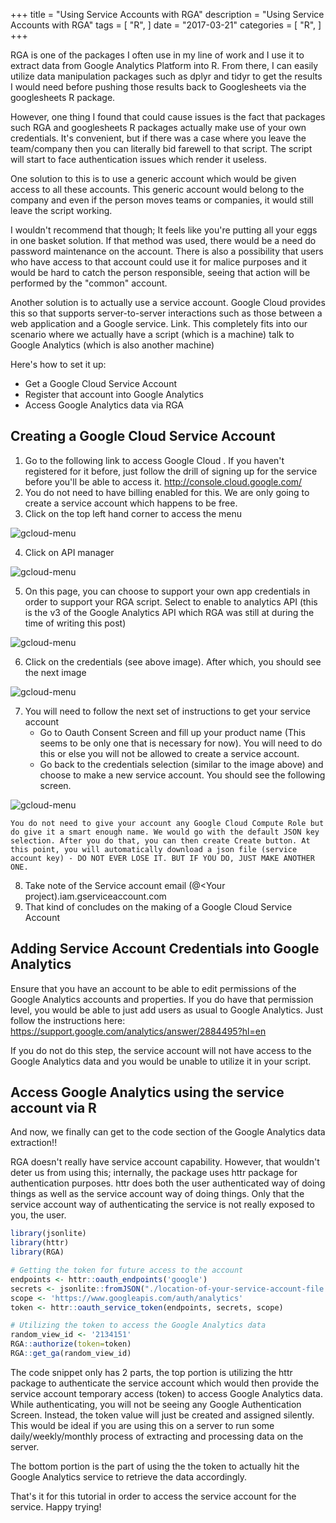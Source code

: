 +++
title = "Using Service Accounts with RGA"
description = "Using Service Accounts with RGA"
tags = [
    "R",
]
date = "2017-03-21"
categories = [
    "R",
]
+++

RGA is one of the packages I often use in my line of work and I use it to extract data from Google Analytics Platform into R. From there, I can easily utilize data manipulation packages such as dplyr and tidyr to get the results I would need before pushing those results back to Googlesheets via the googlesheets R package.

However, one thing I found that could cause issues is the fact that packages such RGA and googlesheets R packages actually make use of your own credentials. It's convenient, but if there was a case where you leave the team/company then you can literally bid farewell to that script. The script will start to face authentication issues which render it useless.

One solution to this is to use a generic account which would be given access to all these accounts. This generic account would belong to the company and even if the person moves teams or companies, it would still leave the script working.

I wouldn't recommend that though; It feels like you're putting all your eggs in one basket solution. If that method was used, there would be a need do password maintenance on the account. There is also a possibility that users who have access to that account could use it for malice purposes and it would be hard to catch the person responsible, seeing that action will be performed by the "common" account.

Another solution is to actually use a service account. Google Cloud provides this so that supports server-to-server interactions such as those between a web application and a Google service. Link. This completely fits into our scenario where we actually have a script (which is a machine) talk to Google Analytics (which is also another machine)

Here's how to set it up:

- Get a Google Cloud Service Account
- Register that account into Google Analytics
- Access Google Analytics data via RGA

## Creating a Google Cloud Service Account

1.  Go to the following link to access Google Cloud . If you haven't registered for it before, just follow the drill of signing up for the service before you'll be able to access it. http://console.cloud.google.com/
2.  You do not need to have billing enabled for this. We are only going to create a service account which happens to be free.
3.  Click on the top left hand corner to access the menu

![gcloud-menu](/20170321_usingServiceAccountsWithRGA/gcloud-menu.png)

4.  Click on API manager

![gcloud-menu](/20170321_usingServiceAccountsWithRGA/gcloud-menu2.png)

5.  On this page, you can choose to support your own app credentials in order to support your RGA script. Select to enable to analytics API (this is the v3 of the Google Analytics API which RGA was still at during the time of writing this post)

![gcloud-menu](/20170321_usingServiceAccountsWithRGA/credentials.png)

6.  Click on the credentials (see above image). After which, you should see the next image

![gcloud-menu](/20170321_usingServiceAccountsWithRGA/credentials2.png)

7.  You will need to follow the next set of instructions to get your service account
    - Go to Oauth Consent Screen and fill up your product name (This seems to be only one that is necessary for now). You will need to do this or else you will not be allowed to create a service account.
    - Go back to the credentials selection (similar to the image above) and choose to make a new service account. You should see the following screen.

![gcloud-menu](/20170321_usingServiceAccountsWithRGA/serviceacc.png)

    You do not need to give your account any Google Cloud Compute Role but do give it a smart enough name. We would go with the default JSON key selection. After you do that, you can then create Create button. At this point, you will automatically download a json file (service account key) - DO NOT EVER LOSE IT. BUT IF YOU DO, JUST MAKE ANOTHER ONE.

8.  Take note of the Service account email (<Your service account name>@<Your project).iam.gserviceaccount.com
9.  That kind of concludes on the making of a Google Cloud Service Account

## Adding Service Account Credentials into Google Analytics

Ensure that you have an account to be able to edit permissions of the Google Analytics accounts and properties. If you do have that permission level, you would be able to just add users as usual to Google Analytics. Just follow the instructions here: https://support.google.com/analytics/answer/2884495?hl=en

If you do not do this step, the service account will not have access to the Google Analytics data and you would be unable to utilize it in your script.

## Access Google Analytics using the service account via R

And now, we finally can get to the code section of the Google Analytics data extraction!!

RGA doesn't really have service account capability. However, that wouldn't deter us from using this; internally, the package uses httr package for authentication purposes. httr does both the user authenticated way of doing things as well as the service account way of doing things. Only that the service account way of authenticating the service is not really exposed to you, the user.

```R
library(jsonlite)
library(httr)
library(RGA)

# Getting the token for future access to the account
endpoints <- httr::oauth_endpoints('google')
secrets <- jsonlite::fromJSON("./location-of-your-service-account-file.json")
scope <- 'https://www.googleapis.com/auth/analytics'
token <- httr::oauth_service_token(endpoints, secrets, scope)

# Utilizing the token to access the Google Analytics data
random_view_id <- '2134151'
RGA::authorize(token=token)
RGA::get_ga(random_view_id)
```

The code snippet only has 2 parts, the top portion is utilizing the httr package to authenticate the service account which would then provide the service account temporary access (token) to access Google Analytics data. While authenticating, you will not be seeing any Google Authentication Screen. Instead, the token value will just be created and assigned silently. This would be ideal if you are using this on a server to run some daily/weekly/monthly process of extracting and processing data on the server.

The bottom portion is the part of using the the token to actually hit the Google Analytics service to retrieve the data accordingly.

That's it for this tutorial in order to access the service account for the service. Happy trying!
